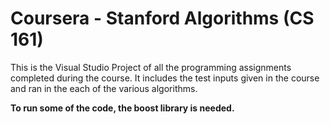 # Coursera - Stanford Algorithms (CS 161) 

This is the Visual Studio Project of all the programming assignments completed during the course. 
It includes the test inputs given in the course and ran in the each of the various algorithms. 

**To run some of the code, the boost library is needed.**
